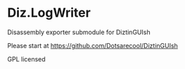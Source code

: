 # Diz.LogWriter
Disassembly exporter submodule for DiztinGUIsh

Please start at https://github.com/Dotsarecool/DiztinGUIsh

GPL licensed
